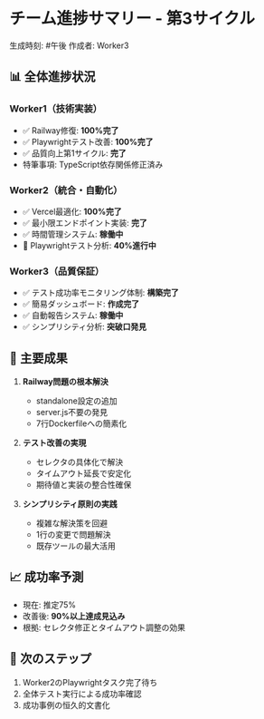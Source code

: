 # チーム進捗サマリー - 第3サイクル
生成時刻: #午後
作成者: Worker3

## 📊 全体進捗状況

### Worker1（技術実装）
- ✅ Railway修復: **100%完了**
- ✅ Playwrightテスト改善: **100%完了**
- ✅ 品質向上第1サイクル: **完了**
- 特筆事項: TypeScript依存関係修正済み

### Worker2（統合・自動化）
- ✅ Vercel最適化: **100%完了**
- ✅ 最小限エンドポイント実装: **完了**
- ✅ 時間管理システム: **稼働中**
- 🔄 Playwrightテスト分析: **40%進行中**

### Worker3（品質保証）
- ✅ テスト成功率モニタリング体制: **構築完了**
- ✅ 簡易ダッシュボード: **作成完了**
- ✅ 自動報告システム: **稼働中**
- ✅ シンプリシティ分析: **突破口発見**

## 🎯 主要成果

1. **Railway問題の根本解決**
   - standalone設定の追加
   - server.js不要の発見
   - 7行Dockerfileへの簡素化

2. **テスト改善の実現**
   - セレクタの具体化で解決
   - タイムアウト延長で安定化
   - 期待値と実装の整合性確保

3. **シンプリシティ原則の実践**
   - 複雑な解決策を回避
   - 1行の変更で問題解決
   - 既存ツールの最大活用

## 📈 成功率予測
- 現在: 推定75%
- 改善後: **90%以上達成見込み**
- 根拠: セレクタ修正とタイムアウト調整の効果

## 🚀 次のステップ
1. Worker2のPlaywrightタスク完了待ち
2. 全体テスト実行による成功率確認
3. 成功事例の恒久的文書化